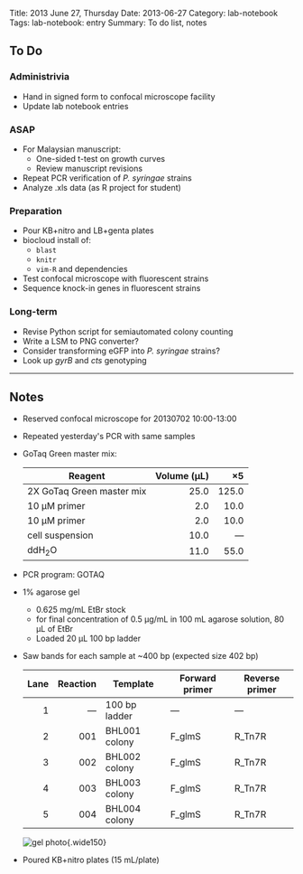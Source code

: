 Title: 2013 June 27, Thursday
Date: 2013-06-27
Category: lab-notebook
Tags: lab-notebook: entry
Summary: To do list, notes

## To Do ##

### Administrivia ###

- Hand in signed form to confocal microscope facility
- Update lab notebook entries

### ASAP ###

- For Malaysian manuscript:
    - One-sided t-test on growth curves
    - Review manuscript revisions
- Repeat PCR verification of _P. syringae_ strains
- Analyze .xls data (as R project for student)

### Preparation ###
 
- Pour KB+nitro and LB+genta plates
- biocloud install of:
    - `blast`
    - `knitr`
    - `vim-R` and dependencies
- Test confocal microscope with fluorescent strains
- Sequence knock-in genes in fluorescent strains

### Long-term ###

- Revise Python script for semiautomated colony counting
- Write a LSM to PNG converter?
- Consider transforming eGFP into _P. syringae_ strains? 
- Look up _gyrB_ and _cts_ genotyping

***

## Notes ##

- Reserved confocal microscope for 20130702 10:00-13:00
- Repeated yesterday's PCR with same samples
- GoTaq Green master mix:

    Reagent                   |Volume (&micro;L) |&times;5 
    --------------------------|-----------------:|--------:
    2X GoTaq Green master mix |              25.0|    125.0
    10 &micro;M primer        |               2.0|     10.0     
    10 &micro;M primer        |               2.0|     10.0
    cell suspension           |              10.0|  &mdash;
    ddH<sub>2</sub>O          |              11.0|     55.0

- PCR program: GOTAQ
- 1% agarose gel
    - 0.625 mg/mL EtBr stock
    - for final concentration of 0.5 &micro;g/mL in 100 mL agarose solution, 80
      &micro;L of EtBr
    - Loaded 20 &micro;L 100 bp ladder
- Saw bands for each sample at ~400 bp (expected size 402 bp)

    Lane |Reaction |Template      |Forward primer |Reverse primer
    ----:|--------:|--------------|---------------|---------------
        1|&mdash;  |100 bp ladder |&mdash;        |&mdash;
        2|001      |BHL001 colony |F_glmS         |R_Tn7R
        3|002      |BHL002 colony |F_glmS         |R_Tn7R
        4|003      |BHL003 colony |F_glmS         |R_Tn7R
        5|004      |BHL004 colony |F_glmS         |R_Tn7R

    ![gel photo](http://hanalee.info/static/images/20130627/gel.jpg "gel
photo"){.wide150}

- Poured KB+nitro plates (15 mL/plate)

